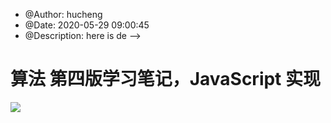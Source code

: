 
 * @Author: hucheng
 * @Date: 2020-05-29 09:00:45
 * @Description: here is de
--> 

# 算法 第四版学习笔记，JavaScript 实现

![](https://pic3.zhimg.com/c783f4d1645a1fc5566c25da21da61ce_b.jpg)
